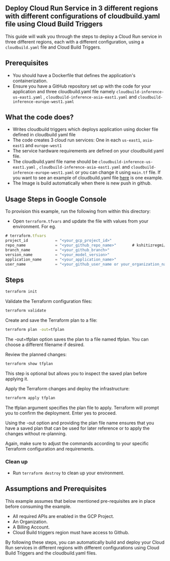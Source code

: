 ## Deploy Cloud Run Service in 3 different regions with different configurations of cloudbuild.yaml file using Cloud Build Triggers

This guide will walk you through the steps to deploy a Cloud Run service in three different regions, each with a different configuration, using a `cloudbuild.yaml` file and Cloud Build Triggers.

## Prerequisites
* You should have a Dockerfile that defines the application's containerization.
* Ensure you have a GitHub repository set up with the code for your application and three cloudbuild.yaml file namely `cloudbuild-inference-us-east1.yaml` , `cloudbuild-inference-asia-east1.yaml` and `cloudbuild-inference-europe-west1.yaml`

## What the code does? 
* Writes cloudbuild triggers which deploys application using docker file defined in cloudbuild yaml file 
* The code creates 3 cloud run services: One in each `us-east1`, `asia-east1` and `europe-west1` 
* The service hardware requirements are defined on your cloudbuild.yaml file. 
* The cloudbuild.yaml file name should be `cloudbuild-inference-us-east1.yaml` , `cloudbuild-inference-asia-east1.yaml` and `cloudbuild-inference-europe-west1.yaml` or you can change it using `main.tf` file. If you want to see an example of cloudbuild.yaml file [here](https://github.com/kshitizregmi/chatapp) is one example. 
* The Image is build automatically when there is new push in github. 


## Usage Steps in Google Console

To provision this example, run the following from within this directory:
- Open `terraform.tfvars` and update the file with values from your environment. For eg. 

```js
# terraform.tfvars
project_id            = "<your_gcp_project_id>"
repo_name             = "<your_github_repo_name>"       # kshitizregmi/chatapp
branch_name           = "<your_github_branch>"
version_name          = "<your_model_version>"
application_name      = "<your_application_name>"
user_name             = "<your_github_user_name or your_organization_name>"
```

## Steps

```bash
terraform init
```

Validate the Terraform configuration files:

```bash
terraform validate
```

Create and save the Terraform plan to a file:

```bash
terraform plan -out=tfplan
```

The -out=tfplan option saves the plan to a file named tfplan. You can choose a different filename if desired.

Review the planned changes:

```bash
terraform show tfplan
```

This step is optional but allows you to inspect the saved plan before applying it.

Apply the Terraform changes and deploy the infrastructure:

```bash
terraform apply tfplan
```
The tfplan argument specifies the plan file to apply. Terraform will prompt you to confirm the deployment. Enter yes to proceed.

Using the -out option and providing the plan file name ensures that you have a saved plan that can be used for later reference or to apply the changes without re-planning.

Again, make sure to adjust the commands according to your specific Terraform configuration and requirements.


### Clean up

- Run `terraform destroy` to clean up your environment.

## Assumptions and Prerequisites

This example assumes that below mentioned pre-requisites are in place before consuming the example.

* All required APIs are enabled in the GCP Project.
* An Organization.
* A Billing Account.
* Cloud Build triggers region must have access to Github.



By following these steps, you can automatically build and deploy your Cloud Run services in different regions with different configurations using Cloud Build Triggers and the cloudbuild.yaml files.